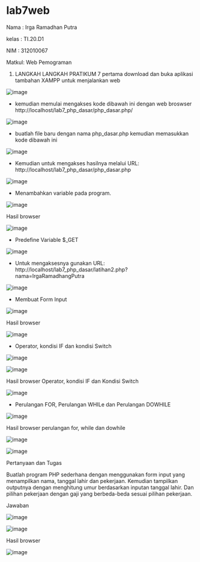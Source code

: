 # lab7web
Nama  : Irga Ramadhan Putra

kelas : TI.20.D1

NIM   : 312010067

Matkul: Web Pemograman

1. LANGKAH LANGKAH PRATIKUM 7 pertama download dan buka aplikasi tambahan XAMPP untuk menjalankan web

![image](https://user-images.githubusercontent.com/101645216/168713823-ceaa8434-b1d0-453b-9e55-04efa939255f.png)

-  kemudian memulai mengakses kode dibawah ini dengan web broswser http://localhost/lab7_php_dasar/php_dasar.php/

![image](https://user-images.githubusercontent.com/101645216/168713943-b7491999-b8e7-4e66-a4be-d27e9f3db1e0.png)

-  buatlah file baru dengan nama php_dasar.php kemudian memasukkan kode dibawah ini

![image](https://user-images.githubusercontent.com/101645216/168714047-e5ad9122-3748-4b96-80ed-4a1e4a8d5dd8.png)

-  Kemudian untuk mengakses hasilnya melalui URL: http://localhost/lab7_php_dasar/php_dasar.php

![image](https://user-images.githubusercontent.com/101645216/168714182-94415e71-40c2-4abb-a92e-1498a99da2f4.png)

-  Menambahkan variable pada program.

![image](https://user-images.githubusercontent.com/101645216/168714517-2ed5cb4c-97ee-4611-81ea-3ed15090dbc6.png)

 Hasil browser
 
![image](https://user-images.githubusercontent.com/101645216/168714569-ebf53ea7-0f73-40a0-81fe-a51af4fa6d94.png)

-  Predefine Variable $_GET

![image](https://user-images.githubusercontent.com/101645216/168714685-53fdd0fa-1219-4fe2-a257-115aec1140d9.png)

-  Untuk mengaksesnya gunakan URL: http://localhost/lab7_php_dasar/latihan2.php?nama=IrgaRamadhangPutra

![image](https://user-images.githubusercontent.com/101645216/168714896-424c437b-f9bc-47ef-9116-eb035a05678c.png)

- Membuat Form Input

![image](https://user-images.githubusercontent.com/101645216/168714995-6f1876df-149c-48da-8479-a7673865127e.png)

 Hasil browser
 
![image](https://user-images.githubusercontent.com/101645216/168715092-0ffc5543-3948-4e67-9097-089147271884.png)

-  Operator, kondisi IF dan kondisi Switch
 
![image](https://user-images.githubusercontent.com/101645216/168715309-2844b5c9-bcca-4f7a-bc29-af27c42d423a.png)
 
![image](https://user-images.githubusercontent.com/101645216/168715496-9a70a967-934b-4cc8-b41c-e030d6e3decb.png)

 Hasil browser Operator, kondisi IF dan Kondisi Switch
 
![image](https://user-images.githubusercontent.com/101645216/168715645-c2b96d87-29ce-4664-bd53-fc0e9ca47949.png)
 
- Perulangan FOR, Perulangan WHILe dan Perulangan DOWHILE
 
![image](https://user-images.githubusercontent.com/101645216/168715971-31df8156-f016-45cb-88bc-41c6cb92e90a.png)
 
 Hasil browser perulangan for, while dan dowhile
 
![image](https://user-images.githubusercontent.com/101645216/168716104-a8e0071d-02e1-4675-a623-0a0d622e4c07.png)

![image](https://user-images.githubusercontent.com/101645216/168716138-bd57024f-7677-49e8-9b35-670ecc7f2c8f.png)

Pertanyaan dan Tugas

Buatlah program PHP sederhana dengan menggunakan form input yang menampilkan 
nama, tanggal lahir dan pekerjaan. Kemudian tampilkan outputnya dengan menghitung 
umur berdasarkan inputan tanggal lahir. Dan pilihan pekerjaan dengan gaji yang 
berbeda-beda sesuai pilihan pekerjaan.

Jawaban 

![image](https://user-images.githubusercontent.com/101645216/168716539-29d9db31-5517-45cb-ac09-fedc5ca4dca6.png)

![image](https://user-images.githubusercontent.com/101645216/168716558-ca532ffc-00af-4055-821f-698c63db2195.png)

Hasil browser

![image](https://user-images.githubusercontent.com/101645216/168716614-d5a186d3-a96c-44a4-b4fb-c667ad727e1f.png)





